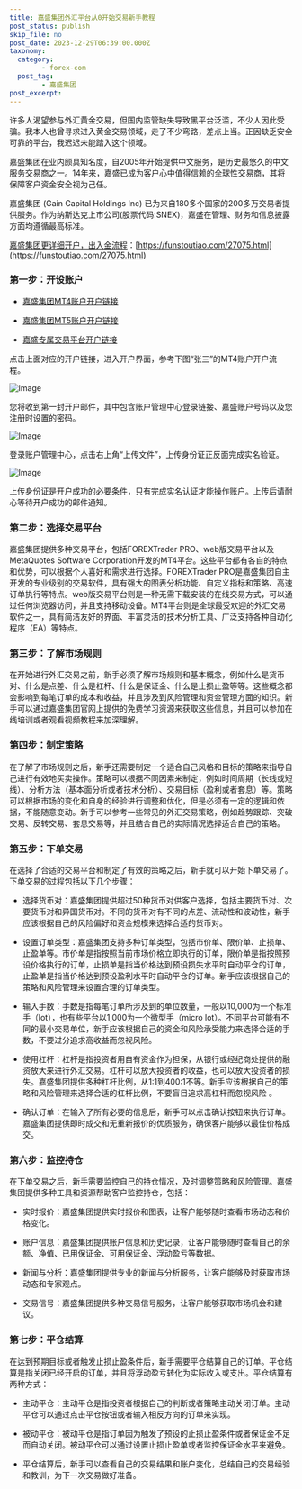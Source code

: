 ```yaml
---
title: 嘉盛集团外汇平台从0开始交易新手教程
post_status: publish
skip_file: no
post_date: 2023-12-29T06:39:00.000Z
taxonomy:
  category:
        - forex-com
  post_tag:
        - 嘉盛集团
post_excerpt: 
---
```

许多人渴望参与外汇黄金交易，但国内监管缺失导致黑平台泛滥，不少人因此受骗。我本人也曾寻求进入黄金交易领域，走了不少弯路，差点上当。正因缺乏安全可靠的平台，我迟迟未能踏入这个领域。

嘉盛集团在业内颇具知名度，自2005年开始提供中文服务，是历史最悠久的中文服务交易商之一。14年来，嘉盛已成为客户心中值得信赖的全球性交易商，其将保障客户资金安全视为己任。

嘉盛集团 (Gain Capital Holdings Inc) 已为来自180多个国家的200多万交易者提供服务。作为纳斯达克上市公司(股票代码:SNEX)，嘉盛在管理、财务和信息披露方面均遵循最高标准。

[嘉盛集团更详细开户，出入金流程](https://funstoutiao.com/27075.html)：[https://funstoutiao.com/27075.html](https://funstoutiao.com/27075.html)

### 第一步：开设账户

* [嘉盛集团MT4账户开户链接](https://s.ssgg.net/jsmt4)

* [嘉盛集团MT5账户开户链接](https://s.ssgg.net/jsmt5)

* [嘉盛专属交易平台开户链接](https://s.ssgg.net/js)

点击上面对应的开户链接，进入开户界面，参考下图“张三”的MT4账户开户流程。

![Image](https://prod-files-secure.s3.us-west-2.amazonaws.com/39ed1227-6d7d-4570-be36-9ccd4a2c4241/7a167aea-686b-400d-af59-4e18eb607a40/640.png?X-Amz-Algorithm=AWS4-HMAC-SHA256&X-Amz-Content-Sha256=UNSIGNED-PAYLOAD&X-Amz-Credential=ASIAZI2LB466Z5ZT2EEC%2F20251015%2Fus-west-2%2Fs3%2Faws4_request&X-Amz-Date=20251015T161310Z&X-Amz-Expires=3600&X-Amz-Security-Token=IQoJb3JpZ2luX2VjEND%2F%2F%2F%2F%2F%2F%2F%2F%2F%2FwEaCXVzLXdlc3QtMiJGMEQCICBC6XIBG3TOhMxr3GZ1NsdnOX5XOcDC1oxTEvxqQ3aGAiBc9BaSyrqJ17i7gxu%2BNKIiZuRWx6yXiqHMy%2BHPfU%2FRnir%2FAwh5EAAaDDYzNzQyMzE4MzgwNSIM3whsbmpbHnqx83EIKtwDIbQ018eK4w5WO%2BnjNH5sPjeb9g6QiAOY9LMU2lsb7YIQj5WThaGUN8%2F2kB%2BmvWk9MkHfafM7ctbUjn8kv6Fq9QCUNnmy9hUESjpPoFkDICqkT57b6BTKGaoN23wmRYTERH9RGP9H5xVAdCwYxFdYzhqPnEqR2U7tm3Ua%2FtfIxUtUNeo%2BBeqbgoYRqQiwoarcFEOfnCugwLjiH2dlvVUcrM8itKxhNO%2BCSjjq2Yk60UtiAiDzJKpltMloWJ2vr8kNlBktoi3no6cXqCDaHasorU7pDb9u%2F3wzq%2BQx51%2FLIs8ejJdnRpK1vp8Zir7t7jTwckQ%2BR3vcK42hkOJx%2FQKdx875wK9Ae5AEVYpAs5TQOeIb%2BUUJx4hXyOSGq9w6yTvxKdLi3XPzM0WdAUYtDUceYJCFjZIusF4FUeQuc1PSUi6oxWkAHQ36hIqnH9%2B%2B35VhDyH1PnQ8zyxY9Kxo7Ob02Lt9SdDqjB1%2BUirGY6osFiXga7gOdZ5%2BPdb6edi%2FV26hNWsvYshioPrF%2FFao2ZynZe2K%2B6%2BEPW33TpFInO8GNBqgtSTA3invAlMXF8AssyhJWUb0Iak5UKMY5TzXgjUqN0s4dUX1q3ApP4N%2BZQ82ivzenvb%2Fr12LL0vKx7owxoS%2FxwY6pgHKCm0PUDmaSLRtumXRkQHBTMcpU%2Fo5tReVsbMlxJX3H%2BhGq7lbPFFw0CkxgQlG5VtV4JFqtylCedjN3ytfIgEZiEPUE2EG900FYdf0VHO8xoRFWkJTWuuozDzTCcgbCyLPgFa%2FHpubw2SyuDXIUkhQkzUX83xpbeaM0aHBz79zju%2Bm1MiATt7M6Wdcj9lm6bisDMqElK37Xmg66zFV%2Bi%2FIz5GFIVHv&X-Amz-Signature=5c6a2afa58a127129a2e2405e9fcf3ece2c2ba1043e9ba4a2594825738a7d45b&X-Amz-SignedHeaders=host&x-amz-checksum-mode=ENABLED&x-id=GetObject)

您将收到第一封开户邮件，其中包含账户管理中心登录链接、嘉盛账户号码以及您注册时设置的密码。

![Image](https://prod-files-secure.s3.us-west-2.amazonaws.com/39ed1227-6d7d-4570-be36-9ccd4a2c4241/eaa1c6b3-2877-4284-a0e1-530e222c27fb/image.png?X-Amz-Algorithm=AWS4-HMAC-SHA256&X-Amz-Content-Sha256=UNSIGNED-PAYLOAD&X-Amz-Credential=ASIAZI2LB466Z5ZT2EEC%2F20251015%2Fus-west-2%2Fs3%2Faws4_request&X-Amz-Date=20251015T161310Z&X-Amz-Expires=3600&X-Amz-Security-Token=IQoJb3JpZ2luX2VjEND%2F%2F%2F%2F%2F%2F%2F%2F%2F%2FwEaCXVzLXdlc3QtMiJGMEQCICBC6XIBG3TOhMxr3GZ1NsdnOX5XOcDC1oxTEvxqQ3aGAiBc9BaSyrqJ17i7gxu%2BNKIiZuRWx6yXiqHMy%2BHPfU%2FRnir%2FAwh5EAAaDDYzNzQyMzE4MzgwNSIM3whsbmpbHnqx83EIKtwDIbQ018eK4w5WO%2BnjNH5sPjeb9g6QiAOY9LMU2lsb7YIQj5WThaGUN8%2F2kB%2BmvWk9MkHfafM7ctbUjn8kv6Fq9QCUNnmy9hUESjpPoFkDICqkT57b6BTKGaoN23wmRYTERH9RGP9H5xVAdCwYxFdYzhqPnEqR2U7tm3Ua%2FtfIxUtUNeo%2BBeqbgoYRqQiwoarcFEOfnCugwLjiH2dlvVUcrM8itKxhNO%2BCSjjq2Yk60UtiAiDzJKpltMloWJ2vr8kNlBktoi3no6cXqCDaHasorU7pDb9u%2F3wzq%2BQx51%2FLIs8ejJdnRpK1vp8Zir7t7jTwckQ%2BR3vcK42hkOJx%2FQKdx875wK9Ae5AEVYpAs5TQOeIb%2BUUJx4hXyOSGq9w6yTvxKdLi3XPzM0WdAUYtDUceYJCFjZIusF4FUeQuc1PSUi6oxWkAHQ36hIqnH9%2B%2B35VhDyH1PnQ8zyxY9Kxo7Ob02Lt9SdDqjB1%2BUirGY6osFiXga7gOdZ5%2BPdb6edi%2FV26hNWsvYshioPrF%2FFao2ZynZe2K%2B6%2BEPW33TpFInO8GNBqgtSTA3invAlMXF8AssyhJWUb0Iak5UKMY5TzXgjUqN0s4dUX1q3ApP4N%2BZQ82ivzenvb%2Fr12LL0vKx7owxoS%2FxwY6pgHKCm0PUDmaSLRtumXRkQHBTMcpU%2Fo5tReVsbMlxJX3H%2BhGq7lbPFFw0CkxgQlG5VtV4JFqtylCedjN3ytfIgEZiEPUE2EG900FYdf0VHO8xoRFWkJTWuuozDzTCcgbCyLPgFa%2FHpubw2SyuDXIUkhQkzUX83xpbeaM0aHBz79zju%2Bm1MiATt7M6Wdcj9lm6bisDMqElK37Xmg66zFV%2Bi%2FIz5GFIVHv&X-Amz-Signature=d8505a7da59ee5162ef18cb447edd9bfb0a18a6f9b6da4345d957dba51fd3916&X-Amz-SignedHeaders=host&x-amz-checksum-mode=ENABLED&x-id=GetObject)

登录账户管理中心，点击右上角“上传文件”，上传身份证正反面完成实名验证。

![Image](https://prod-files-secure.s3.us-west-2.amazonaws.com/39ed1227-6d7d-4570-be36-9ccd4a2c4241/54090639-09fc-46b4-a135-e0289f707147/image.png?X-Amz-Algorithm=AWS4-HMAC-SHA256&X-Amz-Content-Sha256=UNSIGNED-PAYLOAD&X-Amz-Credential=ASIAZI2LB466Z5ZT2EEC%2F20251015%2Fus-west-2%2Fs3%2Faws4_request&X-Amz-Date=20251015T161310Z&X-Amz-Expires=3600&X-Amz-Security-Token=IQoJb3JpZ2luX2VjEND%2F%2F%2F%2F%2F%2F%2F%2F%2F%2FwEaCXVzLXdlc3QtMiJGMEQCICBC6XIBG3TOhMxr3GZ1NsdnOX5XOcDC1oxTEvxqQ3aGAiBc9BaSyrqJ17i7gxu%2BNKIiZuRWx6yXiqHMy%2BHPfU%2FRnir%2FAwh5EAAaDDYzNzQyMzE4MzgwNSIM3whsbmpbHnqx83EIKtwDIbQ018eK4w5WO%2BnjNH5sPjeb9g6QiAOY9LMU2lsb7YIQj5WThaGUN8%2F2kB%2BmvWk9MkHfafM7ctbUjn8kv6Fq9QCUNnmy9hUESjpPoFkDICqkT57b6BTKGaoN23wmRYTERH9RGP9H5xVAdCwYxFdYzhqPnEqR2U7tm3Ua%2FtfIxUtUNeo%2BBeqbgoYRqQiwoarcFEOfnCugwLjiH2dlvVUcrM8itKxhNO%2BCSjjq2Yk60UtiAiDzJKpltMloWJ2vr8kNlBktoi3no6cXqCDaHasorU7pDb9u%2F3wzq%2BQx51%2FLIs8ejJdnRpK1vp8Zir7t7jTwckQ%2BR3vcK42hkOJx%2FQKdx875wK9Ae5AEVYpAs5TQOeIb%2BUUJx4hXyOSGq9w6yTvxKdLi3XPzM0WdAUYtDUceYJCFjZIusF4FUeQuc1PSUi6oxWkAHQ36hIqnH9%2B%2B35VhDyH1PnQ8zyxY9Kxo7Ob02Lt9SdDqjB1%2BUirGY6osFiXga7gOdZ5%2BPdb6edi%2FV26hNWsvYshioPrF%2FFao2ZynZe2K%2B6%2BEPW33TpFInO8GNBqgtSTA3invAlMXF8AssyhJWUb0Iak5UKMY5TzXgjUqN0s4dUX1q3ApP4N%2BZQ82ivzenvb%2Fr12LL0vKx7owxoS%2FxwY6pgHKCm0PUDmaSLRtumXRkQHBTMcpU%2Fo5tReVsbMlxJX3H%2BhGq7lbPFFw0CkxgQlG5VtV4JFqtylCedjN3ytfIgEZiEPUE2EG900FYdf0VHO8xoRFWkJTWuuozDzTCcgbCyLPgFa%2FHpubw2SyuDXIUkhQkzUX83xpbeaM0aHBz79zju%2Bm1MiATt7M6Wdcj9lm6bisDMqElK37Xmg66zFV%2Bi%2FIz5GFIVHv&X-Amz-Signature=a03f2c3fbc49578660f3f92f63a74ca727780de3c444e7e3024484154c4fdda4&X-Amz-SignedHeaders=host&x-amz-checksum-mode=ENABLED&x-id=GetObject)

上传身份证是开户成功的必要条件，只有完成实名认证才能操作账户。上传后请耐心等待开户成功的邮件通知。

### 第二步：选择交易平台

嘉盛集团提供多种交易平台，包括FOREXTrader PRO、web版交易平台以及MetaQuotes Software Corporation开发的MT4平台。这些平台都有各自的特点和优势，可以根据个人喜好和需求进行选择。FOREXTrader PRO是嘉盛集团自主开发的专业级别的交易软件，具有强大的图表分析功能、自定义指标和策略、高速订单执行等特点。web版交易平台则是一种无需下载安装的在线交易方式，可以通过任何浏览器访问，并且支持移动设备。MT4平台则是全球最受欢迎的外汇交易软件之一，具有简洁友好的界面、丰富灵活的技术分析工具、广泛支持各种自动化程序（EA）等特点。

### 第三步：了解市场规则

在开始进行外汇交易之前，新手必须了解市场规则和基本概念，例如什么是货币对、什么是点差、什么是杠杆、什么是保证金、什么是止损止盈等等。这些概念都会影响到每笔订单的成本和收益，并且涉及到风险管理和资金管理方面的知识。新手可以通过嘉盛集团官网上提供的免费学习资源来获取这些信息，并且可以参加在线培训或者观看视频教程来加深理解。

### 第四步：制定策略

在了解了市场规则之后，新手还需要制定一个适合自己风格和目标的策略来指导自己进行有效地买卖操作。策略可以根据不同因素来制定，例如时间周期（长线或短线）、分析方法（基本面分析或者技术分析）、交易目标（盈利或者套息）等。策略可以根据市场的变化和自身的经验进行调整和优化，但是必须有一定的逻辑和依据，不能随意变动。新手可以参考一些常见的外汇交易策略，例如趋势跟踪、突破交易、反转交易、套息交易等，并且结合自己的实际情况选择适合自己的策略。

### 第五步：下单交易

在选择了合适的交易平台和制定了有效的策略之后，新手就可以开始下单交易了。下单交易的过程包括以下几个步骤：

* 选择货币对：嘉盛集团提供超过50种货币对供客户选择，包括主要货币对、次要货币对和异国货币对。不同的货币对有不同的点差、流动性和波动性，新手应该根据自己的风险偏好和资金规模来选择合适的货币对。

* 设置订单类型：嘉盛集团支持多种订单类型，包括市价单、限价单、止损单、止盈单等。市价单是指按照当前市场价格立即执行的订单，限价单是指按照预设价格执行的订单，止损单是指当价格达到预设损失水平时自动平仓的订单，止盈单是指当价格达到预设盈利水平时自动平仓的订单。新手应该根据自己的策略和风险管理来设置合理的订单类型。

* 输入手数：手数是指每笔订单所涉及到的单位数量，一般以10,000为一个标准手（lot），也有些平台以1,000为一个微型手（micro lot）。不同平台可能有不同的最小交易单位，新手应该根据自己的资金和风险承受能力来选择合适的手数，不要过分追求高收益而忽视风险。

* 使用杠杆：杠杆是指投资者用自有资金作为担保，从银行或经纪商处提供的融资放大来进行外汇交易。杠杆可以放大投资者的收益，也可以放大投资者的损失。嘉盛集团提供多种杠杆比例，从1:1到400:1不等。新手应该根据自己的策略和风险管理来选择合适的杠杆比例，不要盲目追求高杠杆而忽视风险 。

* 确认订单：在输入了所有必要的信息后，新手可以点击确认按钮来执行订单。嘉盛集团提供即时成交和无重新报价的优质服务，确保客户能够以最佳价格成交。

### 第六步：监控持仓

在下单交易之后，新手需要监控自己的持仓情况，及时调整策略和风险管理。嘉盛集团提供多种工具和资源帮助客户监控持仓，包括：

* 实时报价：嘉盛集团提供实时报价和图表，让客户能够随时查看市场动态和价格变化。

* 账户信息：嘉盛集团提供账户信息和历史记录，让客户能够随时查看自己的余额、净值、已用保证金、可用保证金、浮动盈亏等数据。

* 新闻与分析：嘉盛集团提供专业的新闻与分析服务，让客户能够及时获取市场动态和专家观点。

* 交易信号：嘉盛集团提供多种交易信号服务，让客户能够获取市场机会和建议。

### 第七步：平仓结算

在达到预期目标或者触发止损止盈条件后，新手需要平仓结算自己的订单。平仓结算是指关闭已经开启的订单，并且将浮动盈亏转化为实际收入或支出。平仓结算有两种方式：

* 主动平仓：主动平仓是指投资者根据自己的判断或者策略主动关闭订单。主动平仓可以通过点击平仓按钮或者输入相反方向的订单来实现。

* 被动平仓：被动平仓是指订单因为触发了预设的止损止盈条件或者保证金不足而自动关闭。被动平仓可以通过设置止损止盈单或者监控保证金水平来避免。

* 平仓结算后，新手可以查看自己的交易结果和账户变化，总结自己的交易经验和教训，为下一次交易做好准备。